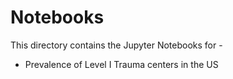 # Notebooks

This directory contains the Jupyter Notebooks for - 
 - Prevalence of Level I Trauma centers in the US
